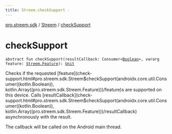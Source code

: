 ```yaml
---
title: Streem.checkSupport - 
---
```


[pro.streem.sdk](../index.html) / [Streem](index.html) / [checkSupport](./check-support.html)

# checkSupport

`abstract fun checkSupport(resultCallback: Consumer<`[`Boolean`](https://kotlinlang.org/api/latest/jvm/stdlib/kotlin/-boolean/index.html)`>, vararg feature: `[`Streem.Feature`](-feature/index.html)`): `[`Unit`](https://kotlinlang.org/api/latest/jvm/stdlib/kotlin/-unit/index.html)

Checks if the requested [feature](check-support.html#pro.streem.sdk.Streem$checkSupport(androidx.core.util.Consumer((kotlin.Boolean)), kotlin.Array((pro.streem.sdk.Streem.Feature)))/feature)s are supported on this device. Calls [resultCallback](check-support.html#pro.streem.sdk.Streem$checkSupport(androidx.core.util.Consumer((kotlin.Boolean)), kotlin.Array((pro.streem.sdk.Streem.Feature)))/resultCallback)
asynchronously with the result.

The callback will be called on the Android main thread.

